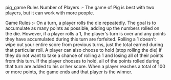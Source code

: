 pig_game Rules
Number of Players :-
The game of Pig is best with two players, but it can work with more people.

Game Rules :-
On a turn, a player rolls the die repeatedly. The goal is to accumulate as many points as possible, adding up the numbers rolled on the die. However, if a player rolls a 1, the player's turn is over and any points they have accumulated during this turn are forfeited. Rolling a 1 doesn't wipe out your entire score from previous turns, just the total earned during that particular roll.  A player can also choose to hold (stop rolling the die) if they do not want to take a chance of rolling a 1 and losing all of their points from this turn. If the player chooses to hold, all of the points rolled during that turn are added to his or her score.  When a player reaches a total of 100 or more points, the game ends and that player is the winner.
